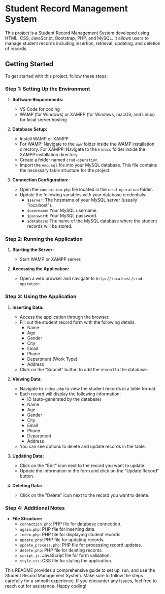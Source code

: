 
# Student Record Management System

This project is a Student Record Management System developed using HTML, CSS, JavaScript, Bootstrap, PHP, and MySQL. It allows users to manage student records including insertion, retrieval, updating, and deletion of records.

## Getting Started

To get started with this project, follow these steps:

### Step 1: Setting Up the Environment

1. **Software Requirements:**
   - VS Code for coding
   - WAMP (for Windows) or XAMPP (for Windows, macOS, and Linux) for local server hosting

2. **Database Setup:**
   - Install WAMP or XAMPP.
   - For WAMP: Navigate to the `www` folder inside the WAMP installation directory.
     For XAMPP: Navigate to the `htdocs` folder inside the XAMPP installation directory.
   - Create a folder named `crud-operation`.
   - Import the `emp.sql` file into your MySQL database. This file contains the necessary table structure for the project.

3. **Connection Configuration:**
   - Open the `connection.php` file located in the `crud-operation` folder.
   - Update the following variables with your database credentials:
     - `$server`: The hostname of your MySQL server (usually "localhost").
     - `$username`: Your MySQL username.
     - `$password`: Your MySQL password.
     - `$database`: The name of the MySQL database where the student records will be stored.

### Step 2: Running the Application

1. **Starting the Server:**
   - Start WAMP or XAMPP server.

2. **Accessing the Application:**
   - Open a web browser and navigate to `http://localhost/crud-operation`.

### Step 3: Using the Application

1. **Inserting Data:**
   - Access the application through the browser.
   - Fill out the student record form with the following details:
     - Name
     - Age
     - Gender
     - City
     - Email
     - Phone
     - Department (Work Type)
     - Address
   - Click on the "Submit" button to add the record to the database.

2. **Viewing Data:**
   - Navigate to `index.php` to view the student records in a table format.
   - Each record will display the following information:
     - ID (auto-generated by the database)
     - Name
     - Age
     - Gender
     - City
     - Email
     - Phone
     - Department
     - Address
   - You can see options to delete and update records in the table.

3. **Updating Data:**
   - Click on the "Edit" icon next to the record you want to update.
   - Update the information in the form and click on the "Update Record" button.

4. **Deleting Data:**
   - Click on the "Delete" icon next to the record you want to delete.

### Step 4: Additional Notes

- **File Structure:**
  - `connection.php`: PHP file for database connection.
  - `again.php`: PHP file for inserting data.
  - `index.php`: PHP file for displaying student records.
  - `update.php`: PHP file for updating records.
  - `update_process.php`: PHP file for processing record updates.
  - `delete.php`: PHP file for deleting records.
  - `script.js`: JavaScript file for form validation.
  - `style.css`: CSS file for styling the application.



This README provides a comprehensive guide to set up, run, and use the Student Record Management System. Make sure to follow the steps carefully for a smooth experience. If you encounter any issues, feel free to reach out for assistance. Happy coding!
